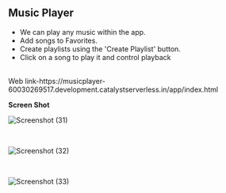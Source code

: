 ## Music Player

- We can play any music within the app.
- Add songs to Favorites.
- Create playlists using the 'Create Playlist' button.
- Click on a song to play it and control playback

<br/>
Web link-https://musicplayer-60030269517.development.catalystserverless.in/app/index.html
<br/>

**Screen Shot**

![Screenshot (31)](https://github.com/sakthiaj29/Assignment/assets/159148814/4bbdb03d-5951-4548-9006-457266209c62)

<br/>

![Screenshot (32)](https://github.com/sakthiaj29/Assignment/assets/159148814/8e68e7d2-0d1c-4e89-8f8a-2cdf4d4514b8)

<br/>

![Screenshot (33)](https://github.com/sakthiaj29/Assignment/assets/159148814/ace47506-7e28-4a15-b238-4dff1c604ce3)




